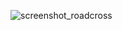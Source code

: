 ![screenshot_roadcross](https://github.com/cavemachine/freebasic/assets/29010568/c09b1159-c9d9-485c-bb8f-3049421d5339)
